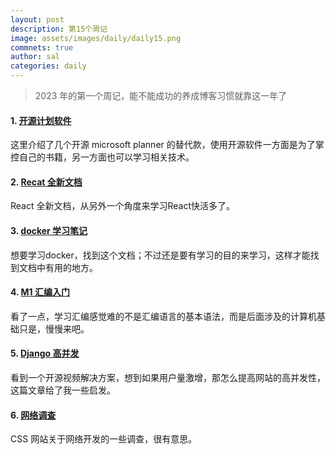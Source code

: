 ```yaml
---
layout: post
description: 第15个周记
image: assets/images/daily/daily15.png
commnets: true
author: sal
categories: daily
---
```

> 2023 年的第一个周记，能不能成功的养成博客习惯就靠这一年了

#### 1. [开源计划软件](https://itsfoss.com/microsoft-planner-alternatives/)
这里介绍了几个开源 microsoft planner 的替代款，使用开源软件一方面是为了掌控自己的书籍，另一方面也可以学习相关技术。
#### 2. [Recat 全新文档](https://www.diogorodrigues.dev/blog/reacts-new-killer-documentation-focused-only-on-functional-components/)
React 全新文档，从另外一个角度来学习React快活多了。
#### 3. [docker 学习笔记](https://dev.to/aurelievache/understanding-docker-part-36-pause-and-unpause-a-container-1iig)
想要学习docker，找到这个文档；不过还是要有学习的目的来学习，这样才能找到文档中有用的地方。
#### 4. [M1 汇编入门](https://github.com/below/HelloSilicon)
看了一点，学习汇编感觉难的不是汇编语言的基本语法，而是后面涉及的计算机基础只是，慢慢来吧。
#### 5. [Django 高并发](https://www.django.cn/forum/forum-508.html)
看到一个开源视频解决方案，想到如果用户量激增，那怎么提高网站的高并发性，这篇文章给了我一些启发。
#### 6. [网络调查](https://css-tricks.com/2022-roundup-of-web-research/)
CSS 网站关于网络开发的一些调查，很有意思。